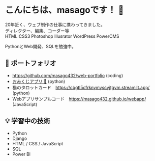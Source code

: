 # こんにちは、masagoです！ 👋

20年近く、ウェブ制作の仕事に携わってきました。  
ディレクター、編集、コーダー等  
HTML CSS3 Photoshop Illusrator WordPress PowerCMS   

PythonとWeb開発、SQLを勉強中。
## 🌸 ポートフォリオ
- https://github.com/masago432/web-portfolio (coding)
- [おみくじアプリ 🎴](https://masago432.github.io/omikuji-app/)  (python) 
- 猫のタロットカード　https://cbgtl5cfrknymyscyjtgvm.streamlit.app/ (python)
- Webアプリサンプルコード　https://masago432.github.io/webapp/ (JavaScript)


## 💡 学習中の技術
- Python
- Django
- HTML / CSS / JavaScript
- SQL
- Power BI
